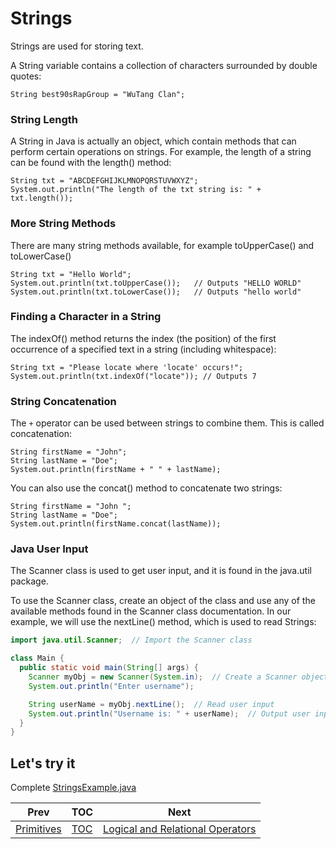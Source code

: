 # Strings

Strings are used for storing text.

A String variable contains a collection of characters surrounded by double quotes:

```
String best90sRapGroup = "WuTang Clan";
```

### String Length

A String in Java is actually an object, which contain methods that can perform certain operations on strings. For example, the length of a string can be found with the length() method:

```
String txt = "ABCDEFGHIJKLMNOPQRSTUVWXYZ";
System.out.println("The length of the txt string is: " + txt.length());
```

### More String Methods

There are many string methods available, for example toUpperCase() and toLowerCase()

```
String txt = "Hello World";
System.out.println(txt.toUpperCase());   // Outputs "HELLO WORLD"
System.out.println(txt.toLowerCase());   // Outputs "hello world"
```

### Finding a Character in a String

The indexOf() method returns the index (the position) of the first occurrence of a specified text in a string (including whitespace):

```
String txt = "Please locate where 'locate' occurs!";
System.out.println(txt.indexOf("locate")); // Outputs 7
```

### String Concatenation

The `+` operator can be used between strings to combine them. This is called concatenation:

```
String firstName = "John";
String lastName = "Doe";
System.out.println(firstName + " " + lastName);
```

You can also use the concat() method to concatenate two strings:

```
String firstName = "John ";
String lastName = "Doe";
System.out.println(firstName.concat(lastName));
```

### Java User Input

The Scanner class is used to get user input, and it is found in the java.util package.

To use the Scanner class, create an object of the class and use any of the available methods found in the Scanner class documentation. In our example, we will use the nextLine() method, which is used to read Strings:

```java
import java.util.Scanner;  // Import the Scanner class

class Main {
  public static void main(String[] args) {
    Scanner myObj = new Scanner(System.in);  // Create a Scanner object
    System.out.println("Enter username");

    String userName = myObj.nextLine();  // Read user input
    System.out.println("Username is: " + userName);  // Output user input
  }
}

```

## Let's try it

Complete [StringsExample.java](../src/main/java/com/codedifferently/strings/StringsExample.java)


| Prev                            | TOC                 | Next                                 |
|---------------------------------|---------------------|--------------------------------------|
| [Primitives](javaPrimitives.md) | [TOC](../ReadMe.md) | [Logical and Relational Operators](logicalAndRelationalOperators.md) |